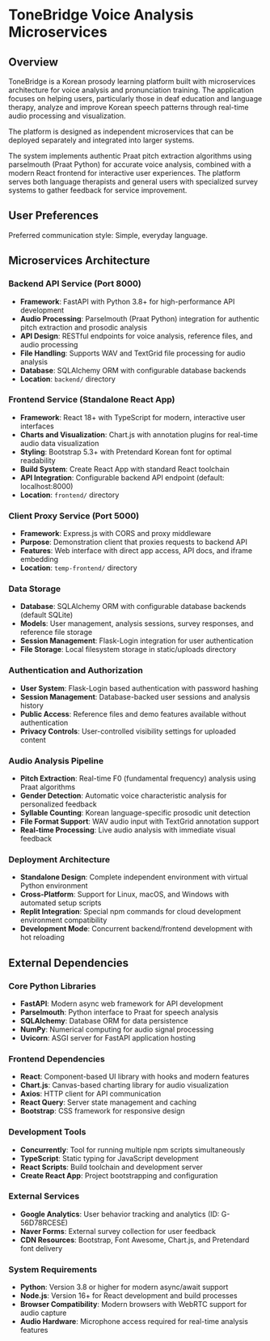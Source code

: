 # ToneBridge Voice Analysis Microservices

## Overview

ToneBridge is a Korean prosody learning platform built with microservices architecture for voice analysis and pronunciation training. The application focuses on helping users, particularly those in deaf education and language therapy, analyze and improve Korean speech patterns through real-time audio processing and visualization.

The platform is designed as independent microservices that can be deployed separately and integrated into larger systems.

The system implements authentic Praat pitch extraction algorithms using parselmouth (Praat Python) for accurate voice analysis, combined with a modern React frontend for interactive user experiences. The platform serves both language therapists and general users with specialized survey systems to gather feedback for service improvement.

## User Preferences

Preferred communication style: Simple, everyday language.

## Microservices Architecture

### Backend API Service (Port 8000)
- **Framework**: FastAPI with Python 3.8+ for high-performance API development
- **Audio Processing**: Parselmouth (Praat Python) integration for authentic pitch extraction and prosodic analysis
- **API Design**: RESTful endpoints for voice analysis, reference files, and audio processing
- **File Handling**: Supports WAV and TextGrid file processing for audio analysis
- **Database**: SQLAlchemy ORM with configurable database backends
- **Location**: `backend/` directory

### Frontend Service (Standalone React App)
- **Framework**: React 18+ with TypeScript for modern, interactive user interfaces
- **Charts and Visualization**: Chart.js with annotation plugins for real-time audio data visualization
- **Styling**: Bootstrap 5.3+ with Pretendard Korean font for optimal readability
- **Build System**: Create React App with standard React toolchain
- **API Integration**: Configurable backend API endpoint (default: localhost:8000)
- **Location**: `frontend/` directory

### Client Proxy Service (Port 5000)
- **Framework**: Express.js with CORS and proxy middleware
- **Purpose**: Demonstration client that proxies requests to backend API
- **Features**: Web interface with direct app access, API docs, and iframe embedding
- **Location**: `temp-frontend/` directory

### Data Storage
- **Database**: SQLAlchemy ORM with configurable database backends (default SQLite)
- **Models**: User management, analysis sessions, survey responses, and reference file storage
- **Session Management**: Flask-Login integration for user authentication
- **File Storage**: Local filesystem storage in static/uploads directory

### Authentication and Authorization
- **User System**: Flask-Login based authentication with password hashing
- **Session Management**: Database-backed user sessions and analysis history
- **Public Access**: Reference files and demo features available without authentication
- **Privacy Controls**: User-controlled visibility settings for uploaded content

### Audio Analysis Pipeline
- **Pitch Extraction**: Real-time F0 (fundamental frequency) analysis using Praat algorithms
- **Gender Detection**: Automatic voice characteristic analysis for personalized feedback
- **Syllable Counting**: Korean language-specific prosodic unit detection
- **File Format Support**: WAV audio input with TextGrid annotation support
- **Real-time Processing**: Live audio analysis with immediate visual feedback

### Deployment Architecture
- **Standalone Design**: Complete independent environment with virtual Python environment
- **Cross-Platform**: Support for Linux, macOS, and Windows with automated setup scripts
- **Replit Integration**: Special npm commands for cloud development environment compatibility
- **Development Mode**: Concurrent backend/frontend development with hot reloading

## External Dependencies

### Core Python Libraries
- **FastAPI**: Modern async web framework for API development
- **Parselmouth**: Python interface to Praat for speech analysis
- **SQLAlchemy**: Database ORM for data persistence
- **NumPy**: Numerical computing for audio signal processing
- **Uvicorn**: ASGI server for FastAPI application hosting

### Frontend Dependencies
- **React**: Component-based UI library with hooks and modern features
- **Chart.js**: Canvas-based charting library for audio visualization
- **Axios**: HTTP client for API communication
- **React Query**: Server state management and caching
- **Bootstrap**: CSS framework for responsive design

### Development Tools
- **Concurrently**: Tool for running multiple npm scripts simultaneously
- **TypeScript**: Static typing for JavaScript development
- **React Scripts**: Build toolchain and development server
- **Create React App**: Project bootstrapping and configuration

### External Services
- **Google Analytics**: User behavior tracking and analytics (ID: G-56D78RCESE)
- **Naver Forms**: External survey collection for user feedback
- **CDN Resources**: Bootstrap, Font Awesome, Chart.js, and Pretendard font delivery

### System Requirements
- **Python**: Version 3.8 or higher for modern async/await support
- **Node.js**: Version 16+ for React development and build processes
- **Browser Compatibility**: Modern browsers with WebRTC support for audio capture
- **Audio Hardware**: Microphone access required for real-time analysis features